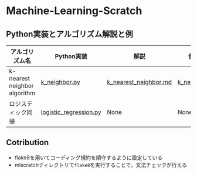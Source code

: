 # Machine-Learning-Scratch

## Python実装とアルゴリズム解説と例

|  アルゴリズム名  |  Python実装  |  解説  |  使用例  |
| ---- | ---- | ---- | ---- |
| k-nearest neighbor algorithm |  [k_neighbor.py](https://github.com/yutayamazaki/Machine-Learning-Scratch/blob/master/mlscratch/models/k_neighbor.py)  |  [k_nearest_neighbor.md](https://github.com/yutayamazaki/Machine-Learning-Scratch/blob/master/docs/k_nearest_neighbor.md)  |  [k_neighbor.py](https://github.com/yutayamazaki/Machine-Learning-Scratch/blob/master/examples/k_neighbor.py)  |
|  ロジスティック回帰  |  [logistic_regression.py](https://github.com/yutayamazaki/Machine-Learning-Scratch/blob/master/mlscratch/models/logistic_regression.py)  | None |  None  |

## Cotribution
- flake8を用いてコーディング規約を順守するように設定している
- mlscratchディレクトリで`flake8`を実行することで，文法チェックが行える
